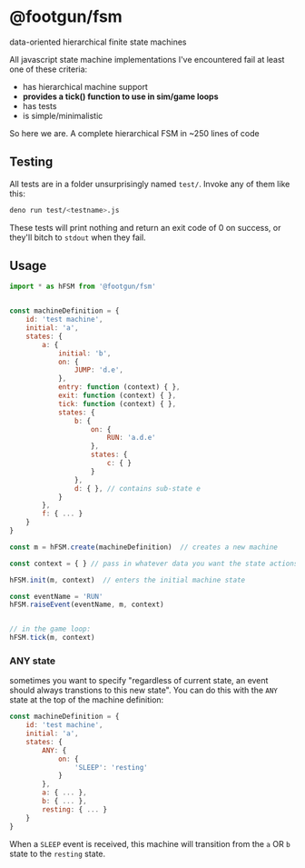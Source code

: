 # @footgun/fsm
data-oriented hierarchical finite state machines


All javascript state machine implementations I've encountered fail at least one of these criteria:

* has hierarchical machine support
* **provides a tick() function to use in sim/game loops**
* has tests
* is simple/minimalistic

So here we are. A complete hierarchical FSM in ~250 lines of code


## Testing

All tests are in a folder unsurprisingly named `test/`.  Invoke any of them like this:

```bash
deno run test/<testname>.js
```

These tests will print nothing and return an exit code of 0 on success, or they'll bitch to `stdout` when they fail.


## Usage

```javascript
import * as hFSM from '@footgun/fsm'


const machineDefinition = {
    id: 'test machine',
    initial: 'a',
    states: {
        a: {
            initial: 'b',
            on: {
                JUMP: 'd.e',
            },
            entry: function (context) { },
            exit: function (context) { },
            tick: function (context) { },
            states: {
                b: {
                    on: {
                        RUN: 'a.d.e'
                    },
                    states: {
                        c: { }
                    }
                },
                d: { }, // contains sub-state e
            }
        },
        f: { ... }
    }
}

const m = hFSM.create(machineDefinition)  // creates a new machine

const context = { } // pass in whatever data you want the state actions to have access to

hFSM.init(m, context)  // enters the initial machine state

const eventName = 'RUN'
hFSM.raiseEvent(eventName, m, context)


// in the game loop:
hFSM.tick(m, context)

```


### ANY state
sometimes you want to specify "regardless of current state, an event should always transtions to this new state".
You can do this with the `ANY` state at the top of the machine definition:

```javascript
const machineDefinition = {
    id: 'test machine',
    initial: 'a',
    states: {
        ANY: {
            on: {
                'SLEEP': 'resting'
            }
        },
        a: { ... },
        b: { ... },
        resting: { ... }
    }
}
```

When a `SLEEP` event is received, this machine will transition from the `a` OR `b` state to the `resting` state.
